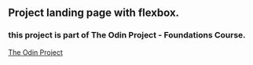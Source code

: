 ## Project landing page with flexbox.
### this project is part of The Odin Project - Foundations Course.

[The Odin Project](https://www.theodinproject.com/)
